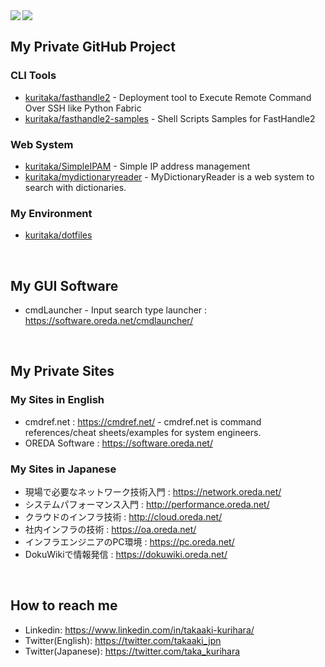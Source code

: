 <a href="https://github.com/anuraghazra/github-readme-stats">
  <img align="left" src="https://github-readme-stats.vercel.app/api?username=kuritaka&count_private=true&show_icons=true" />
</a>
<a href="https://github.com/anuraghazra/github-readme-stats">
  <img align="left" src="https://github-readme-stats.vercel.app/api/top-langs/?username=kuritaka" />
</a>

<br>

## My Private GitHub Project
### CLI Tools
- [kuritaka/fasthandle2](https://github.com/kuritaka/fasthandle2) - Deployment tool to Execute Remote Command Over SSH like Python Fabric
- [kuritaka/fasthandle2-samples](https://github.com/kuritaka/fasthandle2-samples) - Shell Scripts Samples for FastHandle2

### Web System
- [kuritaka/SimpleIPAM](https://github.com/kuritaka/SimpleIPAM) - Simple IP address management
- [kuritaka/mydictionaryreader](https://github.com/kuritaka/mydictionaryreader) - MyDictionaryReader is a web system to search with dictionaries. 

### My Environment
- [kuritaka/dotfiles](https://github.com/kuritaka/dotfiles)


<br>

## My GUI Software
- cmdLauncher - Input search type launcher : https://software.oreda.net/cmdlauncher/


<br>

## My Private Sites
### My Sites in English
- cmdref.net : https://cmdref.net/ - cmdref.net is command references/cheat sheets/examples for system engineers.
- OREDA Software : https://software.oreda.net/

### My Sites in Japanese
- 現場で必要なネットワーク技術入門 : https://network.oreda.net/
- システムパフォーマンス入門 : http://performance.oreda.net/
- クラウドのインフラ技術 : http://cloud.oreda.net/
- 社内インフラの技術 : https://oa.oreda.net/
- インフラエンジニアのPC環境 : https://pc.oreda.net/
- DokuWikiで情報発信 : https://dokuwiki.oreda.net/

<br>

## How to reach me
- Linkedin: https://www.linkedin.com/in/takaaki-kurihara/
- Twitter(English): https://twitter.com/takaaki_jpn
- Twitter(Japanese): https://twitter.com/taka_kurihara
